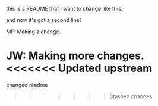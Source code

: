 this is a README that I want to change like this.

and now it's got a second line!

MF: Making a change.

JW: Making more changes.
<<<<<<< Updated upstream
=======

changed readme
>>>>>>> Stashed changes
